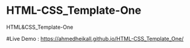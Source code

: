 # HTML-CSS_Template-One
HTML&amp;CSS_Template-One

#Live Demo : 
https://ahmedheikall.github.io/HTML-CSS_Template_One/

